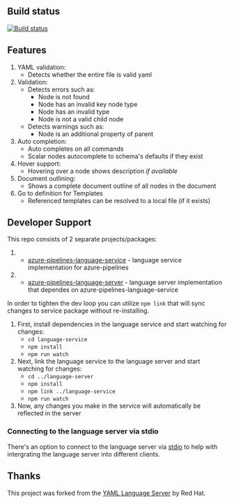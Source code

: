 ## Build status

[![Build status](https://dev.azure.com/ms/azure-pipelines-vscode/_apis/build/status/Langserv%20CI?branchName=main)](https://dev.azure.com/ms/azure-pipelines-vscode/_build/latest?definitionId=24?branchName=main)

## Features

1. YAML validation:
    * Detects whether the entire file is valid yaml
2. Validation:
    * Detects errors such as:
        * Node is not found
        * Node has an invalid key node type
        * Node has an invalid type
        * Node is not a valid child node
    * Detects warnings such as:
        * Node is an additional property of parent
3. Auto completion:
    * Auto completes on all commands
    * Scalar nodes autocomplete to schema's defaults if they exist
4. Hover support:
    * Hovering over a node shows description *if available*
5. Document outlining:
    * Shows a complete document outline of all nodes in the document
6. Go to definition for Templates
    * Referenced templates can be resolved to a local file (if it exists)

## Developer Support

This repo consists of 2 separate projects/packages:
1. * [azure-pipelines-language-service](https://github.com/Microsoft/azure-pipelines-language-server/tree/main/language-service) - language service implementation for azure-pipelines
2. * [azure-pipelines-language-server](https://github.com/Microsoft/azure-pipelines-language-server/tree/main/language-server) - language server implementation that dependes on azure-pipelines-language-service

In order to tighten the dev loop you can utilize `npm link` that will sync changes to service package without re-installing.

1. First, install dependencies in the language service and start watching for changes:
    * `cd language-service`
    * `npm install`
    * `npm run watch`
2. Next, link the language service to the language server and start watching for changes:
    * `cd ../language-server`
    * `npm install`
    * `npm link ../language-service`
    * `npm run watch`
3. Now, any changes you make in the service will automatically be reflected in the server

### Connecting to the language server via stdio
There's an option to connect to the language server via [stdio](https://github.com/redhat-developer/yaml-language-server/blob/681985b5a059c2cb55c8171235b07e1651b6c546/src/server.ts#L46-L51) to help with intergrating the language server into different clients.

## Thanks

This project was forked from the [YAML Language Server](https://github.com/redhat-developer/yaml-language-server) by Red Hat.
